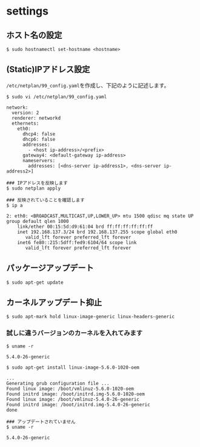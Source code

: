 # settings
## ホスト名の設定
```
$ sudo hostnamectl set-hostname <hostname>
```
## (Static)IPアドレス設定
`/etc/netplan/99_config.yaml`を作成し、下記のように記述します。
```
$ sudo vi /etc/netplan/99_config.yaml
```
```
network:
  version: 2
  renderer: networkd
  ethernets:
    eth0:
      dhcp4: false
      dhcp6: false
      addresses:
        - <host ip-address>/<prefix>
      gateway4: <default-gateway ip-address>
      nameservers:
        addresses: [<dns-server ip-address1>, <dns-server ip-address2>]
```
```
### IPアドレスを反映します
$ sudo netplan apply
```
```
### 反映されていることを確認します
$ ip a
```
```
2: eth0: <BROADCAST,MULTICAST,UP,LOWER_UP> mtu 1500 qdisc mq state UP group default qlen 1000
    link/ether 00:15:5d:d9:61:04 brd ff:ff:ff:ff:ff:ff
    inet 192.168.137.3/24 brd 192.168.137.255 scope global eth0
       valid_lft forever preferred_lft forever
    inet6 fe80::215:5dff:fed9:6104/64 scope link
       valid_lft forever preferred_lft forever
```
## パッケージアップデート
```
$ sudo apt-get update
```
## カーネルアップデート抑止
```
$ sudo apt-mark hold linux-image-generic linux-headers-generic
```
### 試しに違うバージョンのカーネルを入れてみます
```
$ uname -r
```
```
5.4.0-26-generic
```
```
$ sudo apt-get install linux-image-5.6.0-1020-oem
```
```
...
Generating grub configuration file ...
Found linux image: /boot/vmlinuz-5.6.0-1020-oem
Found initrd image: /boot/initrd.img-5.6.0-1020-oem
Found linux image: /boot/vmlinuz-5.4.0-26-generic
Found initrd image: /boot/initrd.img-5.4.0-26-generic
done
```
```
### アップデートされていません
$ uname -r
```
```
5.4.0-26-generic
```
